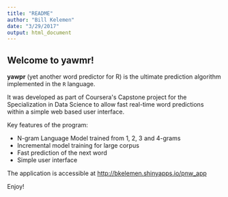 ```yaml
---
title: "README"
author: "Bill Kelemen"
date: "3/29/2017"
output: html_document
---
```


## Welcome to yawmr!

**yawpr** (yet another word predictor for R) is the ultimate prediction algorithm implemented in the `R` language. 

It was developed as part of Coursera's Capstone project for the Specialization in Data Science to allow fast real-time word predictions within a simple web based user interface.

Key features of the program:
- N-gram Language Model trained from 1, 2, 3 and 4-grams 
- Incremental model training for large corpus
- Fast prediction of the next word
- Simple user interface

The application is accessible at http://bkelemen.shinyapps.io/pnw_app 

Enjoy!